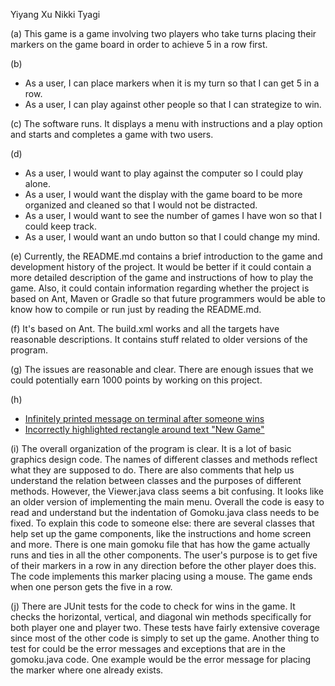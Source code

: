 Yiyang Xu
Nikki Tyagi

(a) This game is a game involving two players who take turns placing their markers on the game board in order to achieve 5 in a row first.

(b)
* As a user, I can place markers when it is my turn so that I can get 5 in a row.
* As a user, I can play against other people so that I can strategize to win.

(c) The software runs. It displays a menu with instructions and a play option and starts and completes a game with two users.

(d)
* As a user, I would want to play against the computer so I could play alone.
* As a user, I would want the display with the game board to be more organized and cleaned so that I would not be distracted.
* As a user, I would want to see the number of games I have won so that I could keep track.
* As a user, I would want an undo button so that I could change my mind.

(e) Currently, the README.md contains a brief introduction to the game and development history of the project. It would be better if it could contain a more detailed description of the game and instructions of how to play the game. Also, it could contain information regarding whether the project is based on Ant, Maven or Gradle so that future programmers would be able to know how to compile or run just by reading the README.md.

(f) It's based on Ant. The build.xml works and all the targets have reasonable descriptions. It contains stuff related to older versions of the program.

(g) The issues are reasonable and clear. There are enough issues that we could potentially earn 1000 points by working on this project.

(h)
* [Infinitely printed message on terminal after someone wins](https://github.com/ucsb-cs56-projects/cs56-games-gomoku/issues/52)
* [Incorrectly highlighted rectangle around text "New Game"](https://github.com/ucsb-cs56-projects/cs56-games-gomoku/issues/53)

(i) The overall organization of the program is clear. It is a lot of basic graphics design code. The names of different classes and methods reflect what they are supposed to do. There are also comments that help us understand the relation between classes and the purposes of different methods. However, the Viewer.java class seems a bit confusing. It looks like an older version of implementing the main menu. Overall the code is easy to read and understand but the indentation of Gomoku.java class needs to be fixed. To explain this code to someone else: there are several classes that help set up the game components, like the instructions and home screen and more. There is one main gomoku file that has how the game actually runs and ties in all the other components. The user's purpose is to get five of their markers in a row in any direction before the other player does this. The code implements this marker placing using a mouse. The game ends when one person gets the five in a row.

(j) There are JUnit tests for the code to check for wins in the game. It checks the horizontal, vertical, and diagonal win methods specifically for both player one and player two. These tests have fairly extensive coverage since most of the other code is simply to set up the game. Another thing to test for could be the error messages and exceptions that are in the gomoku.java code. One example would be the error message for placing the marker where one already exists. 

